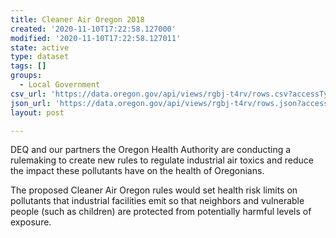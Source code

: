 ```yaml
---
title: Cleaner Air Oregon 2018
created: '2020-11-10T17:22:58.127000'
modified: '2020-11-10T17:22:58.127011'
state: active
type: dataset
tags: []
groups:
  - Local Government
csv_url: 'https://data.oregon.gov/api/views/rgbj-t4rv/rows.csv?accessType=DOWNLOAD'
json_url: 'https://data.oregon.gov/api/views/rgbj-t4rv/rows.json?accessType=DOWNLOAD'
layout: post

---
```

DEQ and our partners the Oregon Health Authority are conducting a rulemaking to create new rules to regulate industrial air toxics and reduce the impact these pollutants have on the health of Oregonians.
 
The proposed Cleaner Air Oregon rules would set health risk limits on pollutants that industrial facilities emit so that neighbors and vulnerable people (such as children) are protected from potentially harmful levels of exposure.
